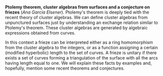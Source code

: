 __Ptolemy theorem, cluster algebras from surfaces and a conjecture on friezes__ (_Ana García Elsener_). Ptolemy's theorem is deeply tied with the recent theory of cluster algebras. We can define cluster algebras from unpunctured surfaces just by understanding an exchange relation similar to Ptolemy's theorem. These cluster algebras are generated by algebraic expressions obtained from curves.

In this context a frieze can be interpreted either as a ring homomorphism from the cluster algebra to the integers, or as a function assigning a certain (modified hyperbolic) length to the set of curves. A frieze is unitary if there exists a set of curves forming a triangulation of the surface with all the arcs having length equal to one. We will explain these facts by examples and, hopefully, mention some recent theorems and conjectures.
